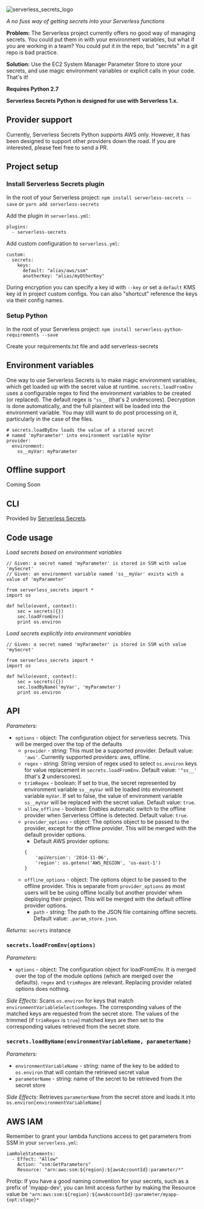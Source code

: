 ![serverless_secrets_logo](https://cloud.githubusercontent.com/assets/1689118/15905519/23bf2208-2d83-11e6-96fb-7dc1edd359ee.png)

*A no fuss way of getting secrets into your Serverless functions*

**Problem:** The Serverless project currently offers no good way of managing secrets.
You could put them in with your environment variables, but what if you are working in a team?
You could put it in the repo, but "secrets" in a git repo is bad practice.

**Solution:** Use the EC2 System Manager Parameter Store to store your secrets,
and use magic environment variables or explicit calls in your code. That's it!

**Requires Python 2.7**

**Serverless Secrets Python is designed for use with Serverless 1.x.**

## Provider support

Currently, Serverless Secrets Python supports AWS only. However, it has been designed to support
other providers down the road. If you are interested, please feel free to send a PR.

## Project setup

### Install Serverless Secrets plugin

In the root of your Serverless project:
`npm install serverless-secrets --save` or `yarn add serverless-secrets`

Add the plugin in `serverless.yml`:
```
plugins:
  - serverless-secrets
```

Add custom configuration to `serverless.yml`:
```
custom:
  secrets:
    keys:
      default: "alias/aws/ssm"
      anotherKey: "alias/myOtherKey"
```

During encryption you can specify a key id with `--key` or set a `default` KMS key id in project
custom configs. You can also "shortcut" reference the keys via their config names.

### Setup Python
In the root of your Serverless project:
`npm install serverless-python-requirements --save`

Create your requirements.txt file and add serverless-secrets

## Environment variables

One way to use Serverless Secrets is to make magic environment variables, which get loaded up with the secret
value at runtime. `secrets.loadFromEnv` uses a configurable regex to find the environment variables to be
created (or replaced). The default regex is `^ss__` (that's 2 underscores). Decryption is done automatically, and
the full plaintext will be loaded into the environment variable. You may still want to do post processing on it,
particularly in the case of the files.

```
# secrets.loadByEnv loads the value of a stored secret
# named 'myParameter' into environment variable myVar
provider:
  environment:
    ss__myVar: myParameter
```

## Offline support

Coming Soon

## CLI

Provided by [Serverless Secrets](https://github.com/trek10inc/serverless-secrets).

## Code usage

*Load secrets based on environment variables*

```
// Given: a secret named 'myParameter' is stored in SSM with value 'mySecret'
// Given: an environment variable named 'ss__myVar' exists with a value of 'myParameter'

from serverless_secrets import *
import os

def hello(event, context):
    sec = secrets({})
    sec.loadFromEnv()
    print os.environ
```

*Load secrets explicitly into environment variables*

```
// Given: a secret named 'myParameter' is stored in SSM with value 'mySecret'

from serverless_secrets import *
import os

def hello(event, context):
    sec = secrets({})
    sec.loadByName('myVar', 'myParameter')
    print os.environ
```

## API

*Parameters:*
- `options` - object: The configuration object for serverless secrets. This will be merged
 over the top of the defaults
  - `provider` - string: This must be a supported provider. Default value: `'aws'`.
  Currently supported providers: aws, offline.
  - `regex` - string: String version of regex used to select `os.environ` keys for value
  replacement in `secrets.loadFromEnv`. Default value: `'^ss__'` (that's **2** underscores).
  - `trimRegex` - boolean: If set to true, the secret represented by environment variable
  `ss__myVar` will be loaded into environment variable `myVar`. If set to false, the value
  of environment variable `ss__myVar` will be replaced with the secret value.
  Default value: `true`.
  - `allow_offline` - boolean: Enables automatic switch to the offline provider when Serverless
  Offline is detected. Default value: `true`.
  - `provider_options` - object: The options object to be passed to the provider, except for the
  offline provider. This will be merged with the default provider options.
    - Default AWS provider options:
    ```
    {
        'apiVersion': '2014-11-06',
        'region': os.getenv('AWS_REGION', 'us-east-1')
    }
    ```
  - `offline_options` - object: The options object to be passed to the offline provider. This
  is separate from `provider_options` as most users will be be using offline locally but another
  provider when deploying their project. This will be merged with the default offline provider
  options.
    - `path` - string: The path to the JSON file containing offline secrets.
    Default value: `.param_store.json`.

*Returns:* `secrets` instance

### `secrets.loadFromEnv(options)`

*Parameters:*
- `options` - object: The configuration object for loadFromEnv. It is merged over the top of
 the module options (which are merged over the defaults). `regex` and `trimRegex` are relevant.
 Replacing provider related options does nothing.

*Side Effects:* Scans `os.environ` for keys that match `environmentVariableSelectionRegex`.
The corresponding values of the matched keys are requested from the secret store.
The values of the trimmed (if `trimRegex` is `true`) matched keys are then set to the
corresponding values retrieved from the secret store.

### `secrets.loadByName(environmentVariableName, parameterName)`

*Parameters:*
- `environmentVariableName` - string: name of the key to be added to `os.environ` that
will contain the retrieved secret value
- `parameterName` - string: name of the secret to be retrieved from the secret store

*Side Effects:* Retrieves `parameterName` from the secret store and loads it
into `os.environ[environmentVariableName]`

## AWS IAM

Remember to grant your lambda functions access to get parameters from SSM
in your `serverless.yml`:
```
iamRoleStatements:
  - Effect: "Allow"
    Action: "ssm:GetParameters"
    Resource: "arn:aws:ssm:${region}:${awsAccountId}:parameter/*"
```

Protip: If you have a good naming convention for your secrets, such as a prefix of 'myapp-dev',
you can limit access further by making the Resource value be
`"arn:aws:ssm:${region}:${awsAccountId}:parameter/myapp-{opt:stage}*`

